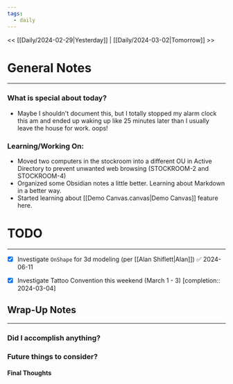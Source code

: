 ```yaml
---
tags:
  - daily
---
```


<< [[Daily/2024-02-29|Yesterday]] | [[Daily/2024-03-02|Tomorrow]] >>
# General Notes
---
### What is special about today?
- Maybe I shouldn't document this, but I totally stopped my alarm clock this am and ended up waking up like 25 minutes later than I usually leave the house for work.  oops!

### Learning/Working On:
- Moved two computers in the stockroom into a different OU in Active Directory to prevent unwanted web browsing (STOCKROOM-2 and STOCKROOM-4)
- Organized some Obsidian notes a little better.  Learning about Markdown in a better way.
- Started learning about [[Demo Canvas.canvas|Demo Canvas]] feature here.


# TODO
---
- [x] Investigate `OnShape` for 3d modeling (per [[Alan Shiflett|Alan]]) ✅ 2024-06-11
- [x] Investigate Tattoo Convention this weekend (March 1 - 3)  [completion:: 2024-03-04]



## Wrap-Up Notes
---
### Did I accomplish anything?
### Future things to consider?
#### Final Thoughts

